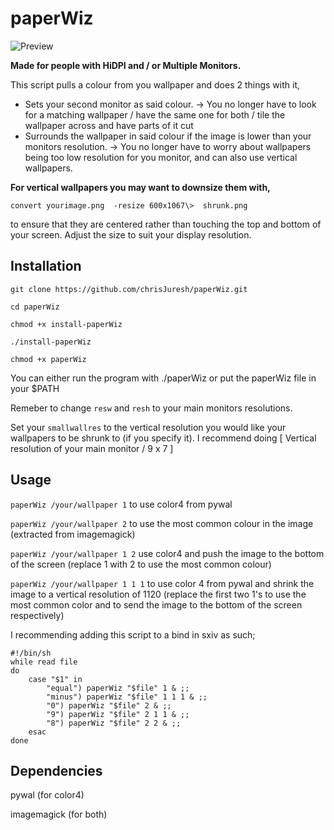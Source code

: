 # paperWiz
![Preview](https://imgur.com/iNTDo3D.gif)

**Made for people with  HiDPI and / or Multiple Monitors.**

This script pulls a colour from you wallpaper and does 2 things with it,

 - Sets your second monitor as said colour.  -> You no longer have to look for a matching wallpaper / have the same one for both / tile the wallpaper across and have parts of it cut
 - Surrounds the wallpaper in said colour if the image is lower than your monitors resolution. -> You no longer have to worry about wallpapers being too low resolution for you monitor, and can also use vertical wallpapers.

**For vertical wallpapers you may want to downsize them with,**
 
`convert yourimage.png  -resize 600x1067\>  shrunk.png`

to ensure that they are centered rather than touching the top and bottom of your screen. Adjust the size to suit your display resolution.

## Installation

`git clone https://github.com/chrisJuresh/paperWiz.git`

`cd paperWiz`

`chmod +x install-paperWiz`

`./install-paperWiz`

`chmod +x paperWiz`

You can either run the program with ./paperWiz or put the paperWiz file in your $PATH

Remeber to change `resw` and `resh` to your main monitors resolutions.

Set your `smallwallres` to the vertical resolution you would like your wallpapers to be shrunk to (if you specify it). I recommend doing [ Vertical resolution of your main monitor / 9 x 7 ]

## Usage

`paperWiz /your/wallpaper 1` to use color4 from pywal

`paperWiz /your/wallpaper 2` to use the most common colour in the image (extracted from imagemagick)

`paperWiz /your/wallpaper 1 2` use color4 and push the image to the bottom of the screen (replace 1 with 2 to use the most common colour)

`paperWiz /your/wallpaper 1 1 1` to use color 4 from pywal and shrink the image to a vertical resolution of 1120 (replace the first two 1's to use the most common color and to send the image to the bottom of the screen respectively)

I recommending adding this script to a bind in sxiv as such;

```
#!/bin/sh
while read file
do
	case "$1" in
		"equal") paperWiz "$file" 1 & ;;
		"minus") paperWiz "$file" 1 1 1 & ;;
		"0") paperWiz "$file" 2 & ;;
		"9") paperWiz "$file" 2 1 1 & ;;
		"8") paperWiz "$file" 2 2 & ;;
	esac
done
```


## Dependencies

pywal (for color4)

imagemagick (for both)
